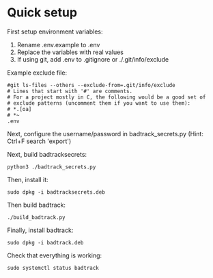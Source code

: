 
# Quick setup

First setup environment variables:
1. Rename .env.example to .env
2. Replace the variables with real values
3. If using git, add .env to .gitignore or ./.git/info/exclude 

Example exclude file:
```
#git ls-files --others --exclude-from=.git/info/exclude
# Lines that start with '#' are comments.
# For a project mostly in C, the following would be a good set of
# exclude patterns (uncomment them if you want to use them):
# *.[oa]
# *~
.env
```

Next, configure the username/password in badtrack_secrets.py (Hint: Ctrl+F search 'export')

Next, build badtracksecrets:

`python3 ./badtrack_secrets.py`

Then, install it:

`sudo dpkg -i badtracksecrets.deb`

Then build badtrack:

`./build_badtrack.py`

Finally, install badtrack:

`sudo dpkg -i badtrack.deb`

Check that everything is working:

`sudo systemctl status badtrack`